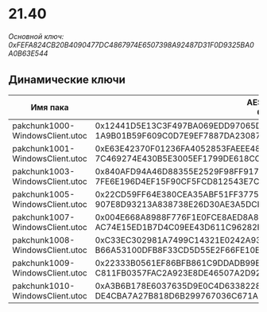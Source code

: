 # 21.40

###### Основной ключ: 0xFEFA824CB20B4090477DC4867974E6507398A92487D31F0D9325BA0A0B63E544

## Динамические ключи

| Имя пака                          | AES Ключ</br>GUID                                                                                       | HiRes Текстуры |
|-----------------------------------|---------------------------------------------------------------------------------------------------------|----------------|
| pakchunk1000-WindowsClient.utoc   | 0x12441D5E13C3F497BA069EDD97065D9645F64B485AAFABEA50E8CC205F6775F7</br>1A9B01B59F609C0D7E9EF7887DA23087 | ❌             |
| pakchunk1001-WindowsClient.utoc   | 0xE63E42370F01236FA4052853FAEEE4830F47C8267774EBC230604EF5649C34F4</br>7C469274E430B5E3005EF1799DE618CC | ❌             |
| pakchunk1003-WindowsClient.utoc   | 0x840AFD94A46D88355E2529F98FF917B854C688A6132041F085EE95CD2E459D8B</br>7FE6E196D4EF15F90CF5FCD812543E7C | ❌             |
| pakchunk1005-WindowsClient.utoc   | 0x22CD59FF64E380CEA35ABF51FF37751386E32A10E75A669EEEB8D6F94214E587</br>907E8D93213A838738E26D30AE3A5DCB | ❌             |
| pakchunk1007-WindowsClient.utoc   | 0x004E668A8988F776F1E0FCE8AED8A88E9A936FDDBC93B71FD4FA82E983E3BF3E</br>AC74E15ED1B7D4C09EE43D611C96282F | ❌             |
| pakchunk1008-WindowsClient.utoc   | 0xC33EC302981A7499C14321E0242A938976100111FC356A5A213F334898882548</br>B66A53100DFB8F33CD5D55E2F66FE10E | ❌             |
| pakchunk1009-WindowsClient.utoc   | 0x22333B0561EF86BFB861C9DDADB99B4E1F7AF34D87FC25ABB37EB8C81D4C83BC</br>C811FB0357FAC2A923E8DE46507A2D92 | ❌             |
| pakchunk1010-WindowsClient.utoc   | 0xA3B6B178E6037635D9E0C4D6338228E1744D7D01B6587F6AC0FBC148993CBC93</br>DE4CBA7A27B818D6B299767036C671A9 | ❌             |
